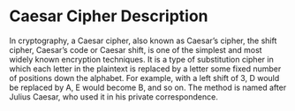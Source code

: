 # Caesar Cipher Description

In cryptography, a Caesar cipher, also known as Caesar’s cipher, 
the shift cipher, Caesar’s code or Caesar shift, is one of the 
simplest and most widely known encryption techniques. 
It is a type of substitution cipher in which each letter in the plaintext
is replaced by a letter some fixed number of positions down the alphabet.
For example, with a left shift of 3, D would be replaced by A, E would become B, 
and so on. The method is named after Julius Caesar, who used it in his private correspondence.


